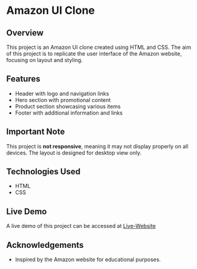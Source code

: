 # Amazon UI Clone

## Overview
This project is an Amazon UI clone created using HTML and CSS. The aim of this project is to replicate the user interface of the Amazon website, focusing on layout and styling.

## Features
- Header with logo and navigation links
- Hero section with promotional content
- Product section showcasing various items
- Footer with additional information and links

## Important Note
This project is **not responsive**, meaning it may not display properly on all devices. The layout is designed for desktop view only.

## Technologies Used
- HTML
- CSS

## Live Demo
A live demo of this project can be accessed at [Live-Website](https://amazonui-clone.netlify.app/)

## Acknowledgements
- Inspired by the Amazon website for educational purposes.
